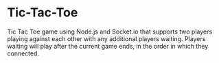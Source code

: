 # Tic-Tac-Toe
Tic Tac Toe game using Node.js and Socket.io that supports two players playing against each other with any additional players waiting.  Players waiting will play after the current game ends, in the order in which they connected.
